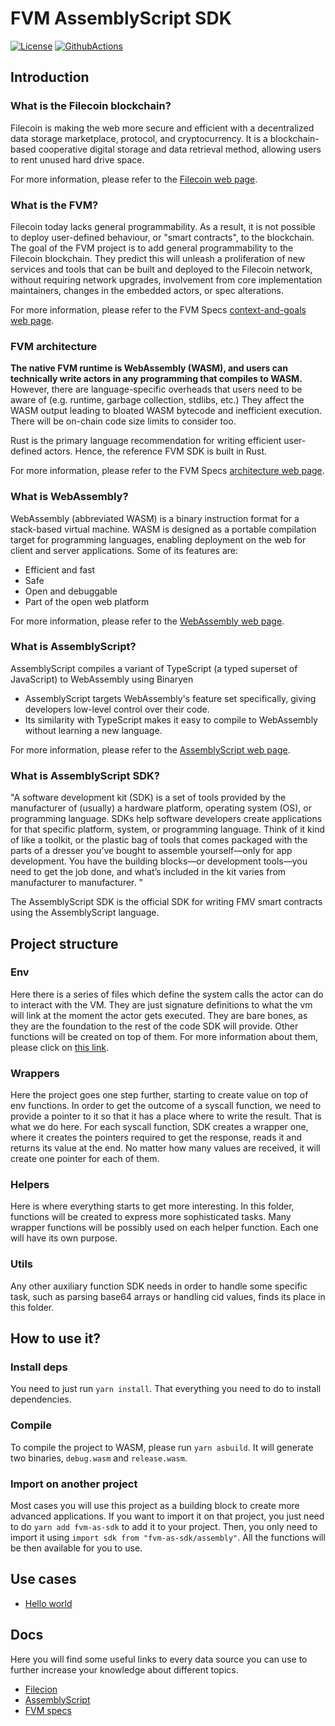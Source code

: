 
# FVM AssemblyScript SDK
[![License](https://img.shields.io/badge/License-Apache%202.0-blue.svg)](https://opensource.org/licenses/Apache-2.0)
[![GithubActions](https://github.com/Zondax/fvm-as-sdk/actions/workflows/main.yaml/badge.svg)](https://github.com/Zondax/fvm-as-sdk/blob/master/.github/workflows/main.yaml)

## Introduction

### What is the Filecoin blockchain?
Filecoin is making the web more secure and efficient with a decentralized data storage marketplace, protocol, and cryptocurrency. 
It is a blockchain-based cooperative digital storage and data retrieval method, allowing users to rent unused hard drive space.

For more information, please refer to the [Filecoin web page](https://filecoin.io).

### What is the FVM?
Filecoin today lacks general programmability. As a result, it is not possible to deploy user-defined behaviour, or "smart contracts", to the blockchain. The goal of the FVM project is to add general programmability to the Filecoin blockchain. 
They predict this will unleash a proliferation of new services and tools that can be built and deployed to the Filecoin network, without requiring network upgrades, involvement from core implementation maintainers, changes in the embedded actors, or spec alterations.

For more information, please refer to the FVM Specs [context-and-goals web page](https://github.com/filecoin-project/fvm-specs#context-and-goals).

### FVM architecture
**The native FVM runtime is WebAssembly (WASM), and users can technically write actors in any programming that compiles to WASM.**
However, there are language-specific overheads that users need to be aware of (e.g. runtime, garbage collection, stdlibs, etc.) They affect the WASM output leading to bloated WASM bytecode and inefficient execution. There will be on-chain code size limits to consider too.

Rust is the primary language recommendation for writing efficient user-defined actors. Hence, the reference FVM SDK is built in Rust. 

For more information, please refer to the FVM Specs [architecture web page](https://github.com/filecoin-project/fvm-specs/blob/main/01-architecture.md).

### What is WebAssembly?
WebAssembly (abbreviated WASM) is a binary instruction format for a stack-based virtual machine. WASM is designed as a portable compilation target for programming languages, enabling deployment on the web for client and server applications.
Some of its features are:
- Efficient and fast
- Safe
- Open and debuggable
- Part of the open web platform

For more information, please refer to the [WebAssembly web page](https://webassembly.org).

### What is AssemblyScript?
AssemblyScript compiles a variant of TypeScript (a typed superset of JavaScript) to WebAssembly using Binaryen

- AssemblyScript targets WebAssembly's feature set specifically, giving developers low-level control over their code.
- Its similarity with TypeScript makes it easy to compile to WebAssembly without learning a new language.

For more information, please refer to the [AssemblyScript web page](https://www.assemblyscript.org/introduction.html).

### What is AssemblyScript SDK?

"A software development kit (SDK) is a set of tools provided by the manufacturer of (usually) a hardware platform, operating system (OS), or programming language.
SDKs help software developers create applications for that specific platform, system, or programming language. Think of it kind of like a toolkit, or the plastic bag of tools that comes packaged with the parts of a dresser you’ve bought to assemble yourself—only for app development. You have the building blocks—or development tools—you need to get the job done, and what’s included in the kit varies from manufacturer to manufacturer. "

The AssemblyScript SDK is the official SDK for writing FMV smart contracts using the AssemblyScript language.

## Project structure 

### Env

Here there is a series of files which define the system calls the actor can do to interact with the VM. They are just signature definitions to what the vm will link
at the moment the actor gets executed. They are bare bones, as they are the foundation to the rest of the code SDK will provide. Other functions will be created on top of them. 
For more information about them, please click on [this link](https://github.com/filecoin-project/fvm-specs/blob/main/08-syscalls.md).

### Wrappers

Here the project goes one step further, starting to create value on top of env functions. In order to get the outcome of a syscall function, 
we need to provide a pointer to it so that it has a place where to write the result. That is what we do here. For each syscall function, SDK creates 
a wrapper one, where it creates the pointers required to get the response, reads it and returns its value at the end. No matter how many values are received,
it will create one pointer for each of them.

### Helpers
Here is where everything starts to get more interesting. In this folder, functions will be created to express more sophisticated tasks. Many wrapper functions will be possibly 
used on each helper function. Each one will have its own purpose. 

### Utils
Any other auxiliary function SDK needs in order to handle some specific task, such as parsing base64 arrays or handling cid values, finds its place in this folder.

## How to use it?
### Install deps
You need to just run `yarn install`. That everything you need to do to install dependencies.

### Compile
To compile the project to WASM, please run `yarn asbuild`. It will generate two binaries, `debug.wasm` and `release.wasm`.

### Import on another project
Most cases you will use this project as a building block to create more advanced applications. If you want to import it on that project, you just need to
do `yarn add fvm-as-sdk` to add it to your project. Then, you only need to import it using `import sdk from "fvm-as-sdk/assembly"`. All the functions will 
be then available for you to use.

## Use cases
- [Hello world](https://github.com/Zondax/fil-hello-world-actor-as)

## Docs
Here you will find some useful links to every data source you can use to further increase your knowledge about different topics.
- [Filecion](https://filecoin.io)
- [AssemblyScript](https://www.assemblyscript.org)
- [FVM specs](https://github.com/filecoin-project/fvm-specs)

